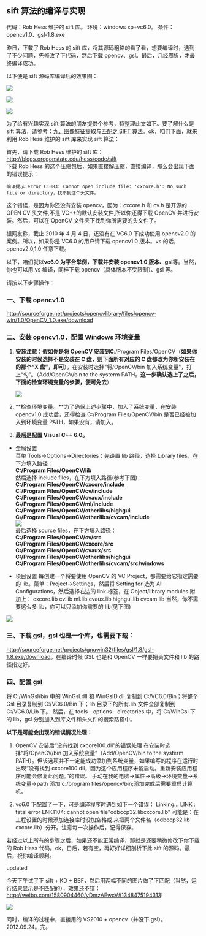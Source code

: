 ## sift 算法的编译与实现

代码：Rob Hess 维护的 sift 库。
环境：windows xp+vc6.0。
条件：opencv1.0、gsl-1.8.exe

昨日，下载了 Rob Hess 的 sift 库，将其源码粗略的看了看，想要编译时，遇到了不少问题，先修改了下代码，然后下载 opencv、gsl。最后，几经周折，才最终编译成功。

以下便是 sift 源码库编译后的效果图：

![](https://ngte-superbed.oss-cn-beijing.aliyuncs.com/book/The-Art-Of-Programming/images/10-1-1/1.jpg)

![](https://ngte-superbed.oss-cn-beijing.aliyuncs.com/book/The-Art-Of-Programming/images/10-1-1/2.jpg)

![](https://ngte-superbed.oss-cn-beijing.aliyuncs.com/book/The-Art-Of-Programming/images/10-1-1/3.jpg)

为了给有兴趣实现 sift 算法的朋友提供个参考，特整理此文如下。要了解什么是 sift 算法，请参考：[九、图像特征提取与匹配之 SIFT 算法](http://blog.csdn.net/v_JULY_v/article/details/6186942)。ok，咱们下面，就来利用 Rob Hess 维护的 sift 库来实现 sift 算法：

首先，请下载 Rob Hess 维护的 sift 库：  
<http://blogs.oregonstate.edu/hess/code/sift>  
下载 Rob Hess 的这个压缩包后，如果直接解压缩，直接编译，那么会出现下面的错误提示：

    编译提示:error C1083: Cannot open include file: 'cxcore.h': No such file or directory，找不到这个头文件。

这个错误，是因为你还没有安装 opencv，因为：cxcore.h 和 cv.h 是开源的 OPEN CV 头文件,不是 VC++的默认安装文件,所以你还得下载 OpenCV 并进行安装。然后，可以在 OpenCV 文件夹下找到你所需要的头文件了。

据网友称，截止 2010 年 4 月 4 日，还没有在 VC6.0 下成功使用 opencv2.0 的案例。所以，如果你是 VC6.0 的用户请下载 opencv1.0 版本。vs 的话，opencv2.0,1.0 任意下载。

以下，咱们就以**vc6.0 为平台举例，下载并安装 opencv1.0 版本、gsl**等。当然，你也可以用 vs 编译，同样下载 opencv（具体版本不受限制）、gsl 等。

请按以下步骤操作：

### 一、下载 opencv1.0

<http://sourceforge.net/projects/opencvlibrary/files/opencv-win/1.0/OpenCV_1.0.exe/download>

### 二、安装 opencv1.0，配置 Windows 环境变量

1. **安装注意：**假如你是将 OpenCV 安装到**C**:/Program Files/OpenCV（**如果你安装的时候选择不是安装在 C 盘，则下面所有对应的 C 盘都改为你所安装在的那个“X 盘”，即可**），在安装时选择"将/OpenCV/bin 加入系统变量"，打上“勾”。（Add/OpenCV/bin to the systerm PATH。**这一步确认选上了之后，下面的检查环境变量的步骤，便可免去**）

   ![](https://ngte-superbed.oss-cn-beijing.aliyuncs.com/book/The-Art-Of-Programming/images/10-1-1/4.png)

2. **检查环境变量。**为了确保上述步骤中，加入了系统变量，在安装 opencv1.0 成功后，还得检查 C:/Program Files/OpenCV/bin 是否已经被加入到环境变量 PATH，如果没有，请加入。

3. **最后是配置 Visual C++ 6.0。**

- 全局设置  
  菜单 Tools->Options->Directories：先设置 lib 路径，选择 Library files，在下方填入路径：  
  **C:/Program Files/OpenCV/lib**  
  然后选择 include files，在下方填入路径(参考下图)：  
  **C:/Program Files/OpenCV/cxcore/include**  
  **C:/Program Files/OpenCV/cv/include**  
  **C:/Program Files/OpenCV/cvaux/include**  
  **C:/Program Files/OpenCV/ml/include**  
  **C:/Program Files/OpenCV/otherlibs/highgui**  
  **C:/Program Files/OpenCV/otherlibs/cvcam/include**  
   ![](https://ngte-superbed.oss-cn-beijing.aliyuncs.com/book/The-Art-Of-Programming/images/10-1-1/5.png)  
  最后选择 source files，在下方填入路径：  
  **C:/Program Files/OpenCV/cv/src**  
  **C:/Program Files/OpenCV/cxcore/src**  
  **C:/Program Files/OpenCV/cvaux/src**  
  **C:/Program Files/OpenCV/otherlibs/highgui**  
  **C:/Program Files/OpenCV/otherlibs/cvcam/src/windows**

- 项目设置
  每创建一个将要使用 OpenCV 的 VC Project，都需要给它指定需要的 lib。菜单：Project->Settings，然后将 Setting for 选为 All Configurations，然后选择右边的 link 标签，在 Object/library modules 附加上：
  cxcore.lib cv.lib ml.lib cvaux.lib highgui.lib cvcam.lib
  当然，你不需要这么多 lib，你可以只添加你需要的 lib(见下图)

![](https://ngte-superbed.oss-cn-beijing.aliyuncs.com/book/The-Art-Of-Programming/images/10-1-1/6.png)

### 三、下载 gsl，gsl 也是一个库，也需要下载：

<http://sourceforge.net/projects/gnuwin32/files/gsl/1.8/gsl-1.8.exe/download>。在编译时候 GSL 也是和 OpenCV 一样要把头文件和 lib 的路径指定好。

### 四、配置 gsl

将 C:/WinGsl/bin 中的 WinGsl.dll 和 WinGslD.dll 复制到 C:/VC6.0/Bin；将整个 Gsl 目录复制到 C:/VC6.0/Bin 下；lib 目录下的所有.lib 文件全部复制到 C:/VC6.0/Lib 下。
然后，在 tools－options－directories 中，将 C:/WinGsl 下的 lib，gsl 分别加入到库文件和头文件的搜索路径中。

**以下是可能会出现的错误情况处理：**

1. OpenCV 安装后“没有找到 cxcore100.dll”的错误处理
   在安装时选择“将/OpenCV/bin 加入系统变量”（Add/OpenCV/bin to the systerm PATH）。但该选项并不一定能成功添加到系统变量，如果编写的程序在运行时出现“没有找到 cxcore100.dll，因为这个应用程序未能启动。重新安装应用程序可能会修复此问题。”的错误。
   手动在我的电脑->属性->高级->环境变量->系统变量->path 添加 c:/program files/opencv/bin;添加完成后需要重启计算机。

2. vc6.0 下配置了一下，可是编译程序时遇到如下一个错误：
   Linking... LINK : fatal error LNK1104: cannot open file"odbccp32.libcxcore.lib"
   可能是：在工程设置的时候添加连接库时没加空格或.来把两个文件名（odbccp32.lib cxcore.lib）分开。注意每一次操作后，记得保存。

若经过以上所有的步骤之后，如果还不能正常编译，那就是还要稍微修改下你下载的 Rob Hess 代码。ok，日后，若有空，再好好详细剖析下此 sift 的源码。最后，祝你编译顺利。

updated

今天下午试了下 sift + KD + BBF，然后用两幅不同的图片做了下匹配（当然，运行结果显示是不匹配的），效果还不错：<http://weibo.com/1580904460/yDmzAEwcV#1348475194313>!

![](https://ngte-superbed.oss-cn-beijing.aliyuncs.com/book/The-Art-Of-Programming/images/10-1-1/7.jpg)

同时，编译的过程中，直接用的 VS2010 + opencv（并没下 gsl）。2012.09.24。完。
